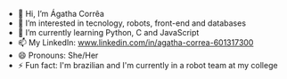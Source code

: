 - 👋 Hi, I’m Ágatha Corrêa
- 👀 I’m interested in tecnology, robots, front-end and databases
- 🌱 I’m currently learning Python, C and JavaScript
- 📫 My LinkedIn: www.linkedin.com/in/agatha-correa-601317300
- 😄 Pronouns: She/Her
- ⚡ Fun fact: I'm brazilian and I'm currently in a robot team at my college

<!---
htacorrea0/htacorrea0 is a ✨ special ✨ repository because its `README.md` (this file) appears on your GitHub profile.
You can click the Preview link to take a look at your changes.
--->
